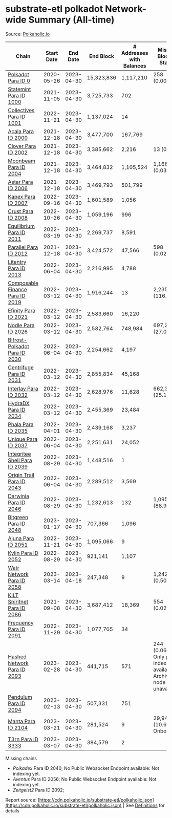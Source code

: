 # substrate-etl polkadot Network-wide Summary (All-time)

Source: [Polkaholic.io](https://polkaholic.io)


| Chain            | Start Date | End Date | End Block | # Addresses with Balances | Missing Blocks / Status |
| ---------------- | ---------- | ---------| --------- | ------------------------- | ----------------------- |
| [Polkadot Para ID 0](/polkadot/0-polkadot) | 2020-05-26 | 2023-04-30 | 15,323,836 |  1,117,210 | 258 (0.00%)  |
| [Statemint Para ID 1000](/polkadot/1000-statemint) | 2021-11-05 | 2023-04-30 | 3,725,733 |  702 |    |
| [Collectives Para ID 1001](/polkadot/1001-collectives) | 2022-11-21 | 2023-04-30 | 1,137,024 |  14 |    |
| [Acala Para ID 2000](/polkadot/2000-acala) | 2021-12-18 | 2023-04-30 | 3,477,700 |  167,769 |    |
| [Clover Para ID 2002](/polkadot/2002-clover) | 2021-12-18 | 2023-04-30 | 3,385,662 |  2,216 | 13 (0.00%)  |
| [Moonbeam Para ID 2004](/polkadot/2004-moonbeam) | 2021-12-18 | 2023-04-30 | 3,464,832 |  1,105,524 | 1,166 (0.03%)  |
| [Astar Para ID 2006](/polkadot/2006-astar) | 2021-12-18 | 2023-04-30 | 3,469,793 |  501,799 |    |
| [Kapex Para ID 2007](/polkadot/2007-kapex) | 2022-09-16 | 2023-04-30 | 1,601,589 |  1,056 |    |
| [Crust Para ID 2008](/polkadot/2008-crust) | 2022-10-26 | 2023-04-30 | 1,059,196 |  996 |    |
| [Equilibrium Para ID 2011](/polkadot/2011-equilibrium) | 2022-03-19 | 2023-04-30 | 2,269,737 |  8,591 |    |
| [Parallel Para ID 2012](/polkadot/2012-parallel) | 2021-12-18 | 2023-04-30 | 3,424,572 |  47,566 | 598 (0.02%)  |
| [Litentry Para ID 2013](/polkadot/2013-litentry) | 2022-06-04 | 2023-04-30 | 2,216,995 |  4,788 |    |
| [Composable Finance Para ID 2019](/polkadot/2019-composable) | 2022-03-12 | 2023-04-30 | 1,916,244 |  13 | 2,235,663 (116.67%)  |
| [Efinity Para ID 2021](/polkadot/2021-efinity) | 2022-03-12 | 2023-04-30 | 2,583,660 |  16,220 |    |
| [Nodle Para ID 2026](/polkadot/2026-nodle) | 2022-03-12 | 2023-04-30 | 2,582,764 |  748,984 | 697,249 (27.00%)  |
| [Bifrost-Polkadot Para ID 2030](/polkadot/2030-bifrost-dot) | 2022-06-04 | 2023-04-30 | 2,254,662 |  4,197 |    |
| [Centrifuge Para ID 2031](/polkadot/2031-centrifuge) | 2022-03-12 | 2023-04-30 | 2,855,834 |  45,168 |    |
| [Interlay Para ID 2032](/polkadot/2032-interlay) | 2022-03-12 | 2023-04-30 | 2,628,976 |  11,628 | 662,360 (25.19%)  |
| [HydraDX Para ID 2034](/polkadot/2034-hydradx) | 2022-03-12 | 2023-04-30 | 2,455,369 |  23,484 |    |
| [Phala Para ID 2035](/polkadot/2035-phala) | 2022-04-01 | 2023-04-30 | 2,439,168 |  3,237 |    |
| [Unique Para ID 2037](/polkadot/2037-unique) | 2022-06-04 | 2023-04-30 | 2,251,631 |  24,052 |    |
| [Integritee Shell Para ID 2039](/polkadot/2039-integritee-shell) | 2022-08-29 | 2023-04-30 | 1,448,516 |  1 |    |
| [Origin Trail Para ID 2043](/polkadot/2043-origintrail) | 2022-06-04 | 2023-04-30 | 2,289,512 |  3,569 |    |
| [Darwinia Para ID 2046](/polkadot/2046-darwinia) | 2022-08-29 | 2023-04-30 | 1,232,613 |  132 | 1,095,966 (88.91%)  |
| [Bitgreen Para ID 2048](/polkadot/2048-bitgreen) | 2023-01-17 | 2023-04-30 | 707,366 |  1,096 |    |
| [Ajuna Para ID 2051](/polkadot/2051-ajuna) | 2022-11-21 | 2023-04-30 | 1,095,066 |  9 |    |
| [Kylin Para ID 2052](/polkadot/2052-kylin) | 2022-08-29 | 2023-04-30 | 921,141 |  1,107 |    |
| [Watr Network Para ID 2058](/polkadot/2058-watr) | 2023-03-14 | 2023-04-18 | 247,348 |  9 | 1,242 (0.50%)  |
| [KILT Spiritnet Para ID 2086](/polkadot/2086-kilt) | 2021-09-08 | 2023-04-30 | 3,687,412 |  18,369 | 554 (0.02%)  |
| [Frequency Para ID 2091](/polkadot/2091-frequency) | 2022-11-29 | 2023-04-30 | 1,077,705 |  34 |    |
| [Hashed Network Para ID 2093](/polkadot/2093-hashed) | 2023-02-28 | 2023-04-30 | 441,715 |  571 | 244 (0.06%) Only partial index available: Archive node unavailable |
| [Pendulum Para ID 2094](/polkadot/2094-pendulum) | 2023-02-13 | 2023-04-30 | 507,331 |  751 |    |
| [Manta Para ID 2104](/polkadot/2104-manta) | 2023-03-21 | 2023-04-30 | 281,524 |  9 | 29,941 (10.64%) Onboarding |
| [T3rn Para ID 3333](/polkadot/3333-t3rn) | 2023-03-07 | 2023-04-30 | 384,579 |  2 |    |

Missing chains


* *Polkadex* Para ID 2040; No Public Websocket Endpoint available: Not indexing yet.
* *Aventus* Para ID 2056; No Public Websocket Endpoint available: Not indexing yet.
* *Zeitgeist2* Para ID 2092; 

Report source: [https://cdn.polkaholic.io/substrate-etl/polkaholic.json](https://cdn.polkaholic.io/substrate-etl/polkaholic.json) | See [Definitions](/DEFINITIONS.md) for details
